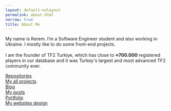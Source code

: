 ```yaml
---
layout: default-nolayout
permalink: about.html
narrow: true
title: About Me
---
```



My name is Kerem. I’m a Software Engineer student and also working in Ukraine. I mostly like to do some front-end projects.
<br><br>
I am the founder of TF2 Turkiye, which has close to **≈700.000** registered players in our database and it was Turkey's largest and most advanced TF2 community ever.

<div class="row my-3 my-lg-5">
    <div class="col-6 col-md-4 py-2 px-4">
        <a href="{{site.url}}/repositories.html" class="text-decoration-none text-body">
            <div class="row align-items-center bg-white p-3 rounded shadow-hover">
                <div class="col-3 text-center">
                    <i class="fad fa-code-merge fa-2x text-primary"></i>
                </div>
                <div class="col">
                    <div class="fz-14 fw-semibold">Repositories</div>
                    <span class="text-muted fz-12">My all projects</span>
                </div>
            </div>
        </a>
    </div>
    <div class="col-6 col-md-4 py-2 px-4">
        <a href="{{site.url}}/blog/posts.html" class="text-decoration-none text-body">
            <div class="row align-items-center bg-white p-3 rounded shadow-hover">
                <div class="col-3 text-center">
                    <i class="fad fa-pen-alt fa-2x text-primary"></i>
                </div>
                <div class="col">
                    <div class="fz-14 fw-semibold">Blog</div>
                    <span class="text-muted fz-12">My posts</span>
                </div>
            </div>
        </a>
    </div>
    <div class="col-6 col-md-4 py-2 px-4">
        <a href="{{site.url}}/portfolio.html" class="text-decoration-none text-body">
            <div class="row align-items-center bg-white p-3 rounded shadow-hover">
                <div class="col-3 text-center">
                    <i class="fad fa-window-restore fa-2x text-primary"></i>
                </div>
                <div class="col">
                    <div class="fz-14 fw-semibold">Portfolio</div>
                    <span class="text-muted fz-12">My websites design</span>
                </div>
            </div>
        </a>
    </div>
</div>
